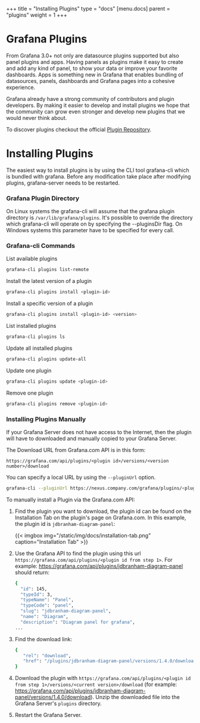 +++
title = "Installing Plugins"
type = "docs"
[menu.docs]
parent = "plugins"
weight = 1
+++

# Grafana Plugins

From Grafana 3.0+ not only are datasource plugins supported but also panel plugins and apps.
Having panels as plugins make it easy to create and add any kind of panel, to show your data
or improve your favorite dashboards. Apps is something new in Grafana that enables
bundling of datasources, panels, dashboards and Grafana pages into a cohesive experience.

Grafana already have a strong community of contributors and plugin developers.
By making it easier to develop and install plugins we hope that the community
can grow even stronger and develop new plugins that we would never think about.

To discover plugins checkout the official [Plugin Repository](https://grafana.com/plugins).

# Installing Plugins

The easiest way to install plugins is by using the CLI tool grafana-cli which is bundled with grafana. Before any modification take place after modifying plugins, grafana-server needs to be restarted.

### Grafana Plugin Directory

On Linux systems the grafana-cli will assume that the grafana plugin directory is `/var/lib/grafana/plugins`. It's possible to override the directory which grafana-cli will operate on by specifying the --pluginsDir flag. On Windows systems this parameter have to be specified for every call.

### Grafana-cli Commands

List available plugins
```bash
grafana-cli plugins list-remote
```

Install the latest version of a plugin
```bash
grafana-cli plugins install <plugin-id>
```

Install a specific version of a plugin
```bash
grafana-cli plugins install <plugin-id> <version>
```

List installed plugins
```bash
grafana-cli plugins ls
```

Update all installed plugins
```bash
grafana-cli plugins update-all
```

Update one plugin
```bash
grafana-cli plugins update <plugin-id>
```

Remove one plugin
```bash
grafana-cli plugins remove <plugin-id>
```

### Installing Plugins Manually

If your Grafana Server does not have access to the Internet, then the plugin will have to downloaded and manually copied to your Grafana Server.

The Download URL from Grafana.com API is in this form:

`https://grafana.com/api/plugins/<plugin id>/versions/<version number>/download`

You can specify a local URL by using the `--pluginUrl` option.
```bash
grafana-cli --pluginUrl https://nexus.company.com/grafana/plugins/<plugin-id>-<plugin-version>.zip plugins install <plugin-id>
```

To manually install a Plugin via the Grafana.com API:

1. Find the plugin you want to download, the plugin id can be found on the Installation Tab on the plugin's page on Grafana.com. In this example, the plugin id is `jdbranham-diagram-panel`:

    {{< imgbox img="/static/img/docs/installation-tab.png" caption="Installation Tab" >}}

2. Use the Grafana API to find the plugin using this url `https://grafana.com/api/plugins/<plugin id from step 1>`. For example: https://grafana.com/api/plugins/jdbranham-diagram-panel should return:
    ```bash
    {
      "id": 145,
      "typeId": 3,
      "typeName": "Panel",
      "typeCode": "panel",
      "slug": "jdbranham-diagram-panel",
      "name": "Diagram",
      "description": "Diagram panel for grafana",
    ...
    ```

3. Find the download link:
    ```bash
    {
       "rel": "download",
       "href": "/plugins/jdbranham-diagram-panel/versions/1.4.0/download"
    }
    ```

4. Download the plugin with `https://grafana.com/api/plugins/<plugin id from step 1>/versions/<current version>/download` (for example: https://grafana.com/api/plugins/jdbranham-diagram-panel/versions/1.4.0/download). Unzip the downloaded file into the Grafana Server's `plugins` directory.

5. Restart the Grafana Server.
